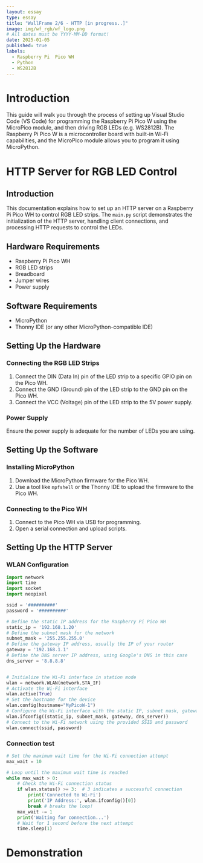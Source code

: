 ```yaml
---
layout: essay
type: essay
title: "WallFrame 2/6 - HTTP [in progress..]"
image: img/wf_rgb/wf_logo.png
# All dates must be YYYY-MM-DD format!
date: 2025-01-05
published: true
labels:
  - Raspberry Pi  Pico WH
  - Python
  - WS2812B
---
```


# Introduction
This guide will walk you through the process of setting up Visual Studio Code (VS Code) for programming the Raspberry Pi Pico W using the MicroPico module, and then driving RGB LEDs (e.g. WS2812B). The Raspberry Pi Pico W is a microcontroller board with built-in Wi-Fi capabilities, and the MicroPico module allows you to program it using MicroPython.
# HTTP Server for RGB LED Control

## Introduction
This documentation explains how to set up an HTTP server on a Raspberry Pi Pico WH to control RGB LED strips. The `main.py` script demonstrates the initialization of the HTTP server, handling client connections, and processing HTTP requests to control the LEDs.

## Hardware Requirements
- Raspberry Pi Pico WH
- RGB LED strips
- Breadboard
- Jumper wires
- Power supply

## Software Requirements
- MicroPython
- Thonny IDE (or any other MicroPython-compatible IDE)

## Setting Up the Hardware
### Connecting the RGB LED Strips
1. Connect the DIN (Data In) pin of the LED strip to a specific GPIO pin on the Pico WH.
2. Connect the GND (Ground) pin of the LED strip to the GND pin on the Pico WH.
3. Connect the VCC (Voltage) pin of the LED strip to the 5V power supply.

### Power Supply
Ensure the power supply is adequate for the number of LEDs you are using.

## Setting Up the Software
### Installing MicroPython
1. Download the MicroPython firmware for the Pico WH.
2. Use a tool like `mpfshell` or the Thonny IDE to upload the firmware to the Pico WH.

### Connecting to the Pico WH
1. Connect to the Pico WH via USB for programming.
2. Open a serial connection and upload scripts.

## Setting Up the HTTP Server
### WLAN Configuration
```python
import network    
import time
import socket
import neopixel

ssid = '##########'
password = '##########'

# Define the static IP address for the Raspberry Pi Pico WH
static_ip = '192.168.1.20'
# Define the subnet mask for the network
subnet_mask = '255.255.255.0'
# Define the gateway IP address, usually the IP of your router
gateway = '192.168.1.1'
# Define the DNS server IP address, using Google's DNS in this case
dns_server = '8.8.8.8'


# Initialize the Wi-Fi interface in station mode
wlan = network.WLAN(network.STA_IF)
# Activate the Wi-Fi interface
wlan.active(True)
# Set the hostname for the device
wlan.config(hostname="MyPicoW-1")
# Configure the Wi-Fi interface with the static IP, subnet mask, gateway, and DNS server
wlan.ifconfig((static_ip, subnet_mask, gateway, dns_server))
# Connect to the Wi-Fi network using the provided SSID and password
wlan.connect(ssid, password)

```
### Connection test
```python
# Set the maximum wait time for the Wi-Fi connection attempt
max_wait = 10

# Loop until the maximum wait time is reached
while max_wait > 0:
    # Check the Wi-Fi connection status
    if wlan.status() >= 3:  # 3 indicates a successful connection
        print('Connected to Wi-Fi')
        print('IP Address:', wlan.ifconfig()[0])
        break # breaks the loop!
    max_wait -= 1
    print('Waiting for connection...')
    # Wait for 1 second before the next attempt
    time.sleep(1)
```

# Demonstration
